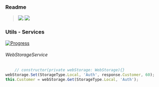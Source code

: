 ### Readme

> [![](https://img.shields.io/badge/Main-readme‌‌‌‌‌‌‌-white)](../readme.md)
> [![](https://img.shields.io/badge/usage‌‌‌‌‌‌‌-orange)](usage.md)

### Utils - Services

[![Progress](https://img.shields.io/badge/Demo-☐☐☐☐☐‌‌‌‌‌‌‌-blue)](https://krsln.github.io/NgLootBox/Libraries/Utils/Services)

###### WebStorageService

```typescript
    // constructor(private webStorage: WebStorage){}
webStorage.Set(StorageType.Local, 'Auth', response.Customer, 60);
this.Customer = webStorage.Get(StorageType.Local, 'Auth');
```
